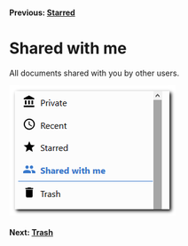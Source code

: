 #### Previous: [Starred](./starred.md)

# Shared with me

All documents shared with you by other users.

![Shared with me](./img/shared-with-me.png)

#### Next: [Trash](./trash.md)
